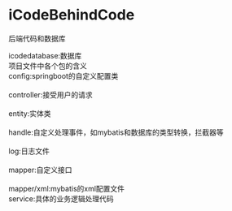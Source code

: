 # iCodeBehindCode
后端代码和数据库

icodedatabase:数据库<br />
项目文件中各个包的含义<br />
config:springboot的自定义配置类<br />  
controller:接受用户的请求<br />  
entity:实体类<br />  
handle:自定义处理事件，如mybatis和数据库的类型转换，拦截器等<br />  
log:日志文件<br />  
mapper:自定义接口<br />  
mapper/xml:mybatis的xml配置文件 <br /> 
service:具体的业务逻辑处理代码<br />
